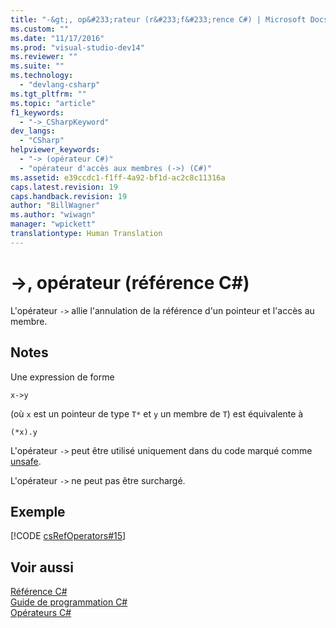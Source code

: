 ```yaml
---
title: "-&gt;, op&#233;rateur (r&#233;f&#233;rence C#) | Microsoft Docs"
ms.custom: ""
ms.date: "11/17/2016"
ms.prod: "visual-studio-dev14"
ms.reviewer: ""
ms.suite: ""
ms.technology: 
  - "devlang-csharp"
ms.tgt_pltfrm: ""
ms.topic: "article"
f1_keywords: 
  - "->_CSharpKeyword"
dev_langs: 
  - "CSharp"
helpviewer_keywords: 
  - "-> (opérateur C#)"
  - "opérateur d'accès aux membres (->) (C#)"
ms.assetid: e39ccdc1-f1ff-4a92-bf1d-ac2c8c11316a
caps.latest.revision: 19
caps.handback.revision: 19
author: "BillWagner"
ms.author: "wiwagn"
manager: "wpickett"
translationtype: Human Translation
---
```

# -&gt;, op&#233;rateur (r&#233;f&#233;rence C#)
L'opérateur `->` allie l'annulation de la référence d'un pointeur et l'accès au membre.  
  
## Notes  
 Une expression de forme  
  
```  
x->y  
```  
  
 \(où `x` est un pointeur de type `T*` et `y` un membre de `T`\) est équivalente à  
  
```  
(*x).y  
```  
  
 L'opérateur `->` peut être utilisé uniquement dans du code marqué comme [unsafe](../../../csharp/language-reference/keywords/unsafe.md).  
  
 L'opérateur `->` ne peut pas être surchargé.  
  
## Exemple  
 [!CODE [csRefOperators#15](../CodeSnippet/VS_Snippets_VBCSharp/csrefOperators#15)]  
  
## Voir aussi  
 [Référence C\#](../../../csharp/language-reference/index.md)   
 [Guide de programmation C\#](../../../csharp/programming-guide/index.md)   
 [Opérateurs C\#](../../../csharp/language-reference/operators/index.md)